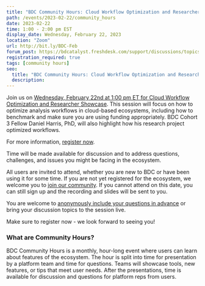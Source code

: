 ```yaml
---
title: "BDC Community Hours: Cloud Workflow Optimization and Researcher Showcase"
path: /events/2023-02-22/community_hours
date: 2023-02-22
time: 1:00 - 2:00 pm EST
display_date: Wednesday, February 22, 2023
location: "Zoom"
url: http://bit.ly/BDC-Feb
forum_post: https://bdcatalyst.freshdesk.com/support/discussions/topics/60000407372
registration_required: true
tags: [community hours]
seo:
  title: "BDC Community Hours: Cloud Workflow Optimization and Researcher Showcase"
  description:
---
```


Join us on [Wednesday, February 22nd at 1:00 pm ET for Cloud Workflow Optimization and Researcher Showcase](http://bit.ly/BDC-Feb). This session will focus on how to optimize analysis workflows in cloud-based ecosystems, including how to benchmark and make sure you are using funding appropriately. BDC Cohort 3 Fellow Daniel Harris, PhD, will also highlight how his research project optimized workflows.

For more information, [register now](http://bit.ly/BDC-Feb).

Time will be made available for discussion and to address questions, challenges, and issues you might be facing in the ecosystem.

All users are invited to attend, whether you are new to BDC or have been using it for some time. If you are not yet registered for the ecosystem, we welcome you to [join our community](https://biodatacatalyst.nhlbi.nih.gov/contact/ecosystem/). If you cannot attend on this date, you can still sign up and the recording and slides will be sent to you.

You are welcome to [anonymously include your questions in advance](https://forms.gle/iPifJTM5q2eeKa7UA) or bring your discussion topics to the session live.

Make sure to register now - we look forward to seeing you!

### What are Community Hours?

BDC Community Hours is a monthly, hour-long event where users can learn about features of the ecosystem. The hour is split into time for presentation by a platform team and time for questions. Teams will showcase tools, new features, or tips that meet user needs. After the presentations, time is available for discussion and questions for platform reps from users.